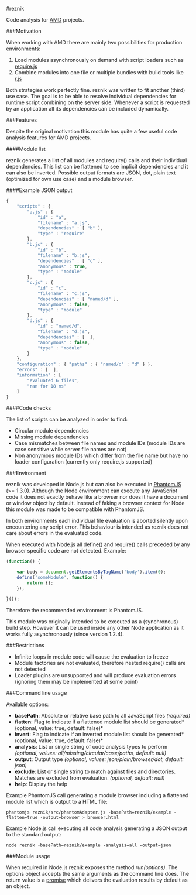 #reznik

Code analysis for [AMD](https://github.com/amdjs/amdjs-api/wiki/AMD) projects.

###Motivation

When working with AMD there are mainly two possibilities for production environments:

1. Load modules asynchronously on demand with script loaders such as [require.js](https://github.com/jrburke/requirejs)
2. Combine modules into one file or multiple bundles with build tools like [r.js](https://github.com/jrburke/r.js)

Both strategies work perfectly fine. reznik was written to fit another (third) use case.
The goal is to be able to resolve individual dependencies for runtime script combining on the server side.
Whenever a script is requested by an application all its dependencies can be included dynamically.

###Features

Despite the original motivation this module has quite a few useful code analysis features for AMD projects.

####Module list

reznik generates a list of all modules and require() calls and their individual dependencies.
This list can be flattened to see implicit dependencies and it can also be inverted.
Possible output formats are JSON, dot, plain text (optimized for own use case) and a module browser.

####Example JSON output

```javascript
{
    "scripts" : {
        "a.js" : {
            "id" : "a",
            "filename" : "a.js",
            "dependencies" : [ "b" ],
            "type" : "require"
        },
        "b.js" : {
            "id" : "b",
            "filename" : "b.js",
            "dependencies" : [ "c" ],
            "anonymous" : true,
            "type" : "module"
        },
        "c.js" : {
            "id" : "c",
            "filename" : "c.js",
            "dependencies" : [ "named/d" ],
            "anonymous" : false,
            "type" : "module"
        },
        "d.js" : {
            "id" : "named/d",
            "filename" : "d.js",
            "dependencies" : [  ],
            "anonymous" : false,
            "type" : "module"
        }
    },
    "configuration" : { "paths" : { "named/d" : "d" } },
    "errors" : [  ],
    "information" : [
        "evaluated 6 files",
        "ran for 18 ms"
    ]
}
```

####Code checks

The list of scripts can be analyzed in order to find:

- Circular module dependencies
- Missing module dependencies
- Case mismatches between file names and module IDs (module IDs are case sensitive while server file names are not)
- Non anonymous module IDs which differ from the file name but have no loader configuration (currently only require.js supported)

###Environment

reznik was developed in Node.js but can also be executed in [PhantomJS](http://www.phantomjs.org/) (>= 1.3.0).
Although the Node environment can execute any JavaScript code it does not exactly behave like a browser
nor does it have a document or window object by default.
Instead of faking a browser context for Node this module was made to be compatible with PhantomJS.

In both environments each individual file evaluation is aborted silently upon encountering any script error.
This behaviour is intended as reznik does not care about errors in the evaluated code.

When executed with Node.js all define() and require() calls preceded by any browser specific code are not detected.
Example:

```javascript
(function() {

    var body = document.getElementsByTagName('body').item(0);
    define('someModule', function() {
        return {};
    });

}());
```

Therefore the recommended environment is PhantomJS.

This module was originally intended to be executed as a (synchronous) build step.
However it can be used inside any other Node application as it works fully asynchronously (since version 1.2.4).

###Restrictions

- Infinite loops in module code will cause the evaluation to freeze
- Module factories are not evaluated, therefore nested require() calls are not detected
- Loader plugins are unsupported and will produce evaluation errors (ignoring them may be implemented at some point)

###Command line usage

Available options:

* **basePath**: Absolute or relative base path to all JavaScript files *(required)*
* **flatten**: Flag to indicate if a flattened module list should be generated*(optional, value: true, default: false)*
* **invert**: Flag to indicate if an inverted module list should be generated*(optional, value: true, default: false)*
* **analysis**: List or single string of code analysis types to perform *(optional, values: all/missing/circular/case/paths, default: null)*
* **output**: Output type *(optional, values: json/plain/browser/dot, default: json)*
* **exclude**: List or single string to match against files and directories. Matches are excluded from evaluation. *(optional, default: null)*
* **help**: Display the help

Example PhantomJS call generating a module browser including a flattened module list which is output to a HTML file:

    phantomjs reznik/src/phantomAdapter.js -basePath=reznik/example -flatten=true -output=browser > browser.html

Example Node.js call executing all code analysis generating a JSON output to the standard output:

    node reznik -basePath=reznik/example -analysis=all -output=json

###Module usage

When required in Node.js reznik exposes the method *run(options)*.
The options object accepts the same arguments as the command line does.
The return value is a [promise](http://wiki.commonjs.org/wiki/Promises/A)
which delivers the evaluation results by default as an object.

